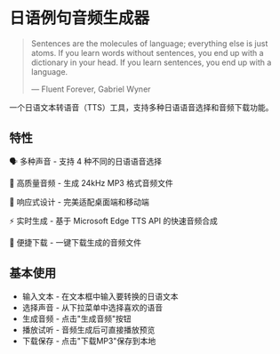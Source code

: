 # 日语例句音频生成器
> Sentences are the molecules of language; everything else is just atoms. If you learn words without sentences, you end up with a dictionary in your head. If you learn sentences, you end up with a language.
> 
> — Fluent Forever, Gabriel Wyner

一个日语文本转语音（TTS）工具，支持多种日语语音选择和音频下载功能。

## 特性
🗣️ 多种声音 - 支持 4 种不同的日语语音选择

🎵 高质量音频 - 生成 24kHz MP3 格式音频文件

📱 响应式设计 - 完美适配桌面端和移动端

⚡ 实时生成 - 基于 Microsoft Edge TTS API 的快速音频合成

💾 便捷下载 - 一键下载生成的音频文件

## 基本使用

- 输入文本 - 在文本框中输入要转换的日语文本
- 选择声音 - 从下拉菜单中选择喜欢的语音
- 生成音频 - 点击"生成音频"按钮
- 播放试听 - 音频生成后可直接播放预览
- 下载保存 - 点击"下载MP3"保存到本地

